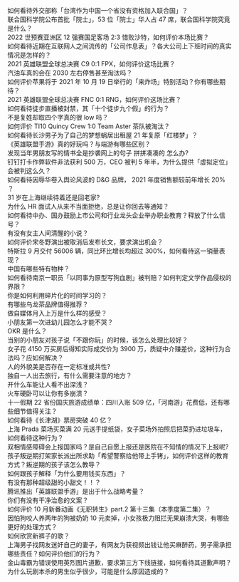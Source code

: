 如何看待外交部称「台湾作为中国一个省没有资格加入联合国」？  
联合国科学院公布首批「院士」，53 位「院士」华人占 47 席，联合国科学院究竟是什么？  
2022 世预赛亚洲区 12 强赛国足客场 2:3 惜败沙特，如何评价本场比赛？  
如何看待近期在互联网人之间流传的「公司作息表」？各大公司上下班时间的真实情况是怎样的？  
2021 英雄联盟全球总决赛 C9 0:1 FPX，如何评价这场比赛？  
汽油车真的会在 2030 左右停售甚至淘汰吗？  
如何评价苹果将于 2021 年 10 月 19 日举行的「来炸场」特别活动？你有哪些期待？  
2021 英雄联盟全球总决赛 FNC 0:1 RNG，如何评价这场比赛？  
如何看待徒步直播被封禁，其「十个徒步九个假」的行为？  
不是复姓却取四个字真的很 low 吗？  
如何评价 TI10 Quincy Crew 1:0 Team Aster 茶队被淘汰？  
如何看待长沙男子为了自己的梦想蜗居出租屋 21 年复原「红楼梦」？  
《英雄联盟手游》真的好玩吗？与端游有哪些区别？  
发现当年男朋友写的情书全是抄袭网上的句子 拼拼凑凑的 怎么办?  
钉钉打卡作弊软件非法获利 500 万，CEO 被判 5 年半，为什么提供「虚拟定位」会被判这么久？  
如何看待因辱华卷入舆论风波的 D&G 品牌， 2021 年度销售额较前年增长 20% ？  
31 岁在上海继续待着还是回老家?  
为什么 HR 面试人从来不当面拒绝，总是让你回去等通知？  
如何看待中办、国办鼓励上市公司和行业龙头企业举办职业教育？释放了什么信号？  
有没有女主人间清醒的小说？  
如何评价宋冬野演出被取消后发布长文，要求演出机会？  
特斯拉 9 月交付 56006 辆，同比环比增长均超过 300%，如何看待这一销量表现？  
中国有哪些特有物种？  
如何看待南京一职员「以同事为原型写狗血剧」被判赔？如何判定文学作品侵权的界限？  
你是如何利用碎片化的时间学习的？  
有哪些乌龙茶品牌值得推荐？  
做自媒体月入上万是什么样的感受？  
小朋友第一次进幼儿园怎么才能不哭？  
OKR 是什么？  
当别的小朋友对孩子说「不跟你玩」的时候，该怎么处理比较好？  
女子花 4150 万买房后得知实际成交价为 3900 万，质疑中介赚差价，这种行为合法吗？应如何解决？  
人的外貌美是否存在一定标准或共性?  
独自一人出去旅行，有什么需要注意的地方？  
开什么车能让人看不出深浅？  
火车硬卧可以让你有多崩溃？  
十一假期 22 省份国庆旅游成绩单：四川入账 509 亿，「河南游」花费低，还有哪些细节值得关注？  
如何看待《长津湖》票房突破 40 亿？  
上海 Prada 菜场买菜满 20 元送手提纸袋，女子菜场外拍照后把菜扔进垃圾车，如何看待这种行为？  
双相情感障碍会上报国家吗？是自己自愿上报还是医院在不知情的情况下上报呢?  
孩子叛逆期打架家长派出所求助「希望警察给他带上手铐」，如何评价这样的教育方式？叛逆期的孩子该怎么教导？  
如何跟孩子解释「为什么要用钱买东西」？  
有没有那种超级甜的小甜文！！？  
腾讯推出「英雄联盟手游」是出于什么战略考量？  
你们有没有干净治愈的文案？  
如何评价 10 月新番动画《无职转生》part.2 第十三集（本季度第二集）？  
因怕狗咬人养两年的狗被奶奶 10 元卖掉，小女孩极力阻拦无果崩溃大哭，有哪些更好的处理方式？  
如何欣赏新裤子的歌？  
上海男子找网友迷奸自己的妻子，有网友为获视频出钱让他买麻醉药，男子需承担哪些责任？如何评价他们的行为？  
金山毒霸为错误使用英烈图片道歉，要求第三方下线链接，如何看待其道歉声明？  
为什么玩剧本杀的男生似乎很少，可能是什么原因造成的？  
